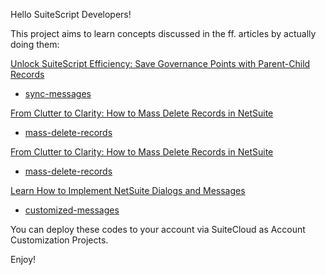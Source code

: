 Hello SuiteScript Developers!

This project aims to learn concepts discussed in the ff. articles by actually doing them:

[Unlock SuiteScript Efficiency: Save Governance Points with Parent-Child Records](https://www.atsourcepro.com/post/unlock-suitescript-efficiency-save-governance-points-with-parent-child-records)
- [sync-messages](https://github.com/jonarae/suitescript-demos/tree/main/sync-messages)

[From Clutter to Clarity: How to Mass Delete Records in NetSuite](https://www.atsourcepro.com/post/from-clutter-to-clarity-how-to-mass-delete-records-in-netsuite)
- [mass-delete-records](https://github.com/jonarae/suitescript-demos/tree/main/mass-delete-records)

[From Clutter to Clarity: How to Mass Delete Records in NetSuite](https://www.atsourcepro.com/post/from-clutter-to-clarity-how-to-mass-delete-records-in-netsuite)
- [mass-delete-records](https://github.com/jonarae/suitescript-demos/tree/main/mass-delete-records)

[Learn How to Implement NetSuite Dialogs and Messages](https://www.atsourcepro.com/post/learn-how-to-implement-netsuite-dialogs-and-messages)
- [customized-messages](https://github.com/jonarae/suitescript-demos/tree/main/customized-messages)

You can deploy these codes to your account via SuiteCloud as Account Customization Projects.

Enjoy!
